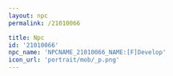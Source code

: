 ```yaml
---
layout: npc
permalink: /21010066

title: Npc
id: '21010066'
npc_name: 'NPCNAME_21010066_NAME:[F]Develop'
icon_url: 'portrait/mob/_p.png'
---
```

